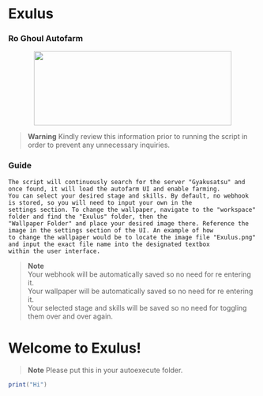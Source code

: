 # Exulus
### Ro Ghoul Autofarm

<p align="center">
  <img width="400" height="150" src="https://cdn.discordapp.com/attachments/1051808795355005029/1062049790961131530/image.png">
</p>

> **Warning**
> Kindly review this information prior to running the script in order to prevent any unnecessary inquiries.

### Guide
```
The script will continuously search for the server "Gyakusatsu" and once found, it will load the autofarm UI and enable farming.
You can select your desired stage and skills. By default, no webhook is stored, so you will need to input your own in the
settings section. To change the wallpaper, navigate to the "workspace" folder and find the "Exulus" folder, then the
"Wallpaper Folder" and place your desired image there. Reference the image in the settings section of the UI. An example of how
to change the wallpaper would be to locate the image file "Exulus.png" and input the exact file name into the designated textbox
within the user interface.
```

> **Note**\
> Your webhook will be automatically saved so no need for re entering it.\
> Your wallpaper will be automatically saved so no need for re entering it.\
> Your selected stage and skills will be saved so no need for toggling them over and over again.

# Welcome to Exulus!

> **Note**
> Please put this in your autoexecute folder.

```lua
print("Hi")
```
